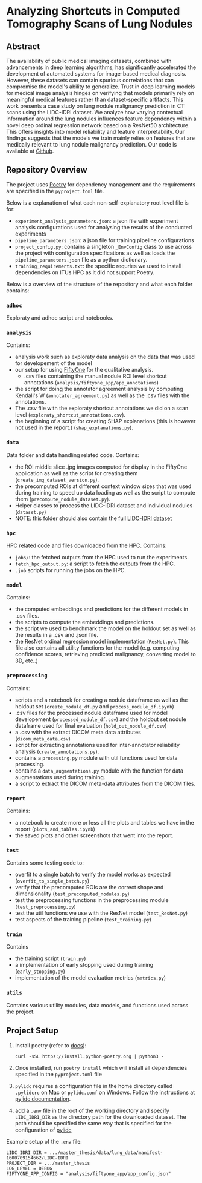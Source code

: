# Analyzing Shortcuts in Computed Tomography Scans of Lung Nodules

## Abstract

The availability of public medical imaging datasets, combined with advancements in deep learning algorithms, has significantly accelerated the development of automated systems for image-based medical diagnosis. However, these datasets can contain spurious correlations that can compromise the model's ability to generalize. Trust in deep learning models for medical image analysis hinges on verifying that models primarily rely on meaningful medical features rather than dataset-specific artifacts. This work presents a case study on lung nodule malignancy prediction in CT scans using the LIDC-IDRI dataset. We analyze how varying contextual information around the lung nodules influences feature dependency within a novel deep ordinal regression network based on a ResNet50 architecture. This offers insights into model reliability and feature interpretability. Our findings suggests that the models we train mainly relies on features that are medically relevant to lung nodule malignancy prediction. Our code is available at [Github](https://github.com/maxADeVisser/master_thesis).

## Repository Overview

The project uses [Poetry](https://python-poetry.org/) for dependency management and the requirements are specified in the `pyproject.toml` file.

Below is a explanation of what each non-self-explanatory root level file is for:

- `experiment_analysis_parameters.json`: a json file with experiment analysis configurations used for analysing the results of the conducted experiments
- `pipeline_parameters.json`: a json file for training pipeline configurations
- `project_config.py`: contains a singleton `_EnvConfig` class to use across the project with configuration specifications as well as loads the `pipeline_parameters.json` file as a python dictionary.
- `training_requirements.txt`: the specific requries we used to install dependencies on ITUs HPC as it did not support Poetry.

Below is a overview of the structure of the repository and what each folder contains:

### `adhoc`

Exploraty and adhoc script and notebooks.

### `analysis`

Contains:

- analysis work such as exploraty data analysis on the data that was used for developement of the model
- our setup for using [FiftyOne](https://docs.voxel51.com/) for the qualitative analysis.
  - .csv files containing the manual nodule ROI level shortcut annotations (`analysis/fiftyone_app/app_annotations`)
- the script for doing the annotator agreement analysis by computing Kendall's W (`annotater_agreement.py`) as well as the .csv files with the annotations.
- The .csv file with the exploraty shortcut annotations we did on a scan level (`exploraty_shortcut_annotations.csv`).
- the beginning of a script for creating SHAP explanations (this is however not used in the report.) (`shap_explanations.py`).

### `data`

Data folder and data handling related code. Contains:

- the ROI middle slice .jpg images computed for display in the FiftyOne application as well as the script for creating them (`create_img_dataset_version.py`).
- the precomputed ROIs at different context window sizes that was used during training to speed up data loading as well as the script to compute them (`precompute_nodule_dataset.py`).
- Helper classes to process the LIDC-IDRI dataset and individual nodules (`dataset.py`)
- NOTE: this folder should also contain the full [LIDC-IDRI dataset](https://www.cancerimagingarchive.net/collection/lidc-idri/)

### `hpc`

HPC related code and files downloaded from the HPC. Contains:

- `jobs/`: the fetched outputs from the HPC used to run the experiments.
- `fetch_hpc_output.py`: a script to fetch the outputs from the HPC.
- `.job` scripts for running the jobs on the HPC.

### `model`

Contains:

- the computed embeddings and predictions for the different models in .csv files.
- the scripts to compute the embeddings and predictions.
- the script we used to benchmark the model on the holdout set as well as the results in a .csv and .json file.
- the ResNet ordinal regression model implementation (`ResNet.py`). This file also contains all utility functions for the model (e.g. computing confidence scores, retrieving predicted malignancy, converting model to 3D, etc..)

### `preprocessing`

Contains:

- scripts and a notebook for creating a nodule dataframe as well as the holdout set (`create_nodule_df.py` and `process_nodule_df.ipynb`)
- .csv files for the processed nodule dataframe used for model developement (`processed_nodule_df.csv`) and the holdout set nodule dataframe used for final evaluation (`hold_out_nodule_df.csv`)
- a .csv with the extract DICOM meta data attributes (`dicom_meta_data.csv`)
- script for extracting annotations used for inter-annotator reliability analysis (`create_annotations.py`).
- contains a `processing.py` module with util functions used for data processing.
- contains a `data_augmentations.py` module with the function for data augmentations used during training.
- a script to extract the DICOM meta-data attributes from the DICOM files.

### `report`

Contains:

- a notebook to create more or less all the plots and tables we have in the report (`plots_and_tables.ipynb`)
- the saved plots and other screenshots that went into the report.

### `test`

Contains some testing code to:

- overfit to a single batch to verify the model works as expected (`overfit_to_single_batch.py`)
- verify that the precomputed ROIs are the correct shape and dimensionality (`test_precomputed_nodules.py`)
- test the preprocessing functions in the preprocessing module (`test_preprocessing.py`)
- test the util functions we use with the ResNet model (`test_ResNet.py`)
- test aspects of the training pipeline (`test_training.py`)

### `train`

Contains

- the training script (`train.py`)
- a implementation of early stopping used during training (`early_stopping.py`)
- implementation of the model evaluation metrics (`metrics.py`)

### `utils`

Contains various utility modules, data models, and functions used across the project.

## Project Setup

1. Install poetry (refer to [docs](https://python-poetry.org/docs/#installing-with-the-official-installer)):

   `curl -sSL https://install.python-poetry.org | python3 -`

2. Once installed, run `poetry install` which will install all dependencies specified in the `pyproject.toml` file

3. `pylidc` requires a configuration file in the home directory called `.pylidcrc` on Mac or `pylidc.conf` on Windows. Follow the instructions at [pylidc documentation](https://pylidc.github.io/install.html).

4. add a `.env` file in the root of the working directory and specify `LIDC_IDRI_DIR` as the directory path for the downloaded dataset. The path should be specified the same way that is specified for the configuration of [pylidc](https://pylidc.github.io/install.html)

Example setup of the `.env` file:

```
LIDC_IDRI_DIR = .../master_thesis/data/lung_data/manifest-1600709154662/LIDC-IDRI
PROJECT_DIR = .../master_thesis
LOG_LEVEL = DEBUG
FIFTYONE_APP_CONFIG = "analysis/fiftyone_app/app_config.json"
```
